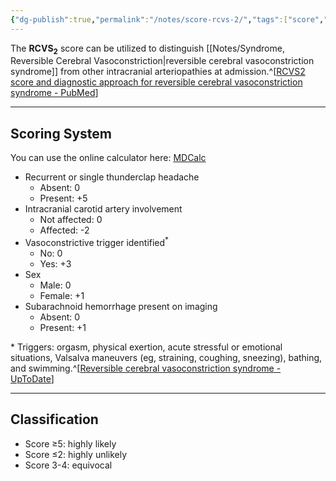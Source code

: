 ```yaml
---
{"dg-publish":true,"permalink":"/notes/score-rcvs-2/","tags":["score","grading"],"created":"2023-05-12T06:28:27.000-07:00","updated":"2023-10-07T14:54:43.070-07:00"}
---
```



The **RCVS<sub>2</sub>** score can be utilized to distinguish [[Notes/Syndrome, Reversible Cerebral Vasoconstriction\|reversible cerebral vasoconstriction syndrome]] from other intracranial arteriopathies at admission.^[[RCVS2 score and diagnostic approach for reversible cerebral vasoconstriction syndrome - PubMed](https://pubmed.ncbi.nlm.nih.gov/30635475/)]

---

## Scoring System

You can use the online calculator here: [MDCalc](https://www.mdcalc.com/calc/10347/rcvs2-score-reversible-cerebral-vasoconstriction-syndrome)

- Recurrent or single thunderclap headache
	- Absent: 0
	- Present: +5
- Intracranial carotid artery involvement
	- Not affected: 0
	- Affected: -2
- Vasoconstrictive trigger identified<sup>*</sup>
	- No: 0
	- Yes: +3
- Sex
	- Male: 0
	- Female: +1
- Subarachnoid hemorrhage present on imaging
	- Absent: 0
	- Present: +1

\* Triggers: orgasm, physical exertion, acute stressful or emotional situations, Valsalva maneuvers (eg, straining, coughing, sneezing), bathing, and swimming.^[[Reversible cerebral vasoconstriction syndrome - UpToDate](https://www.uptodate.com/contents/reversible-cerebral-vasoconstriction-syndrome#H185045495)]

---

## Classification

- Score ≥5: highly likely
- Score ≤2: highly unlikely
- Score 3-4: equivocal
